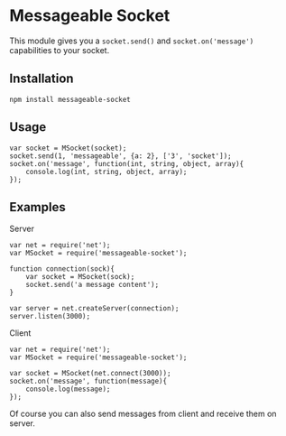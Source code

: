 # Messageable Socket
This module gives you a `socket.send()` and `socket.on('message')` capabilities to your socket.

## Installation
```
npm install messageable-socket
```

## Usage
```
var socket = MSocket(socket);
socket.send(1, 'messageable', {a: 2}, ['3', 'socket']);
socket.on('message', function(int, string, object, array){
    console.log(int, string, object, array);
});
```

## Examples
Server
```
var net = require('net');
var MSocket = require('messageable-socket');

function connection(sock){
    var socket = MSocket(sock);
    socket.send('a message content');
}

var server = net.createServer(connection);
server.listen(3000);
```

Client
```
var net = require('net');
var MSocket = require('messageable-socket');

var socket = MSocket(net.connect(3000));
socket.on('message', function(message){
    console.log(message);
});
```

Of course you can also send messages from client and receive them on server.
